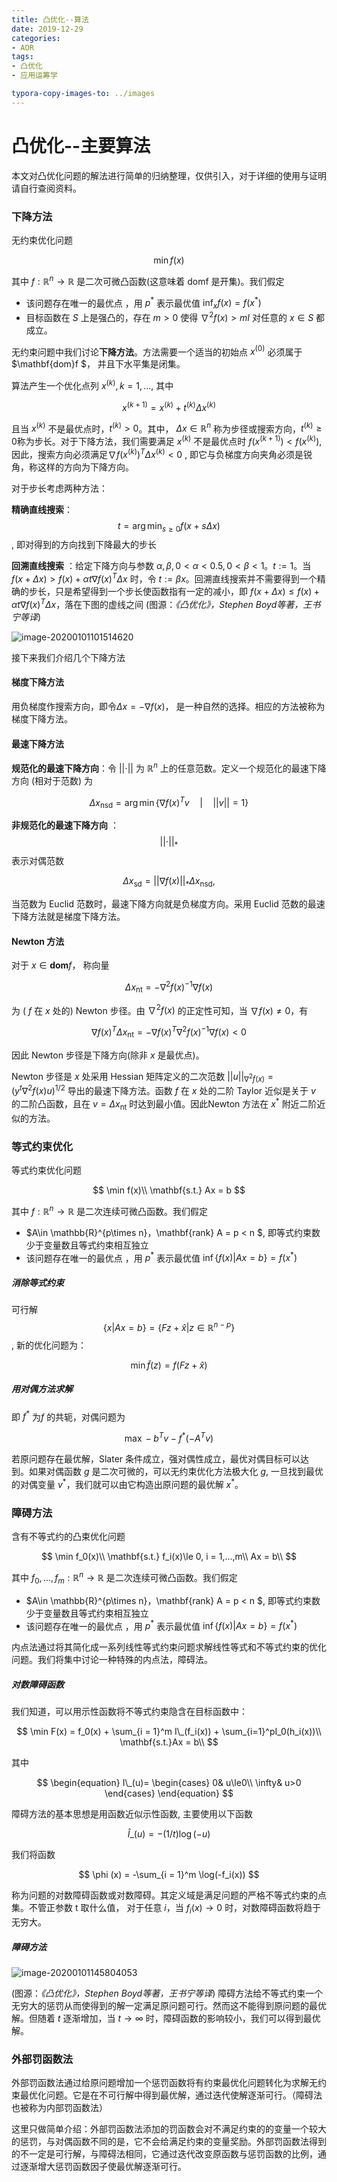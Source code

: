 ```yaml
---
title: 凸优化--算法
date: 2019-12-29
categories:
- AOR
tags:
- 凸优化
- 应用运筹学

typora-copy-images-to: ../images
---
```


<head>
    <script src="https://cdn.mathjax.org/mathjax/latest/MathJax.js?config=TeX-AMS-MML_HTMLorMML" type="text/javascript"></script>
    <script type="text/x-mathjax-config">
        MathJax.Hub.Config({
            tex2jax: {
            skipTags: ['script', 'noscript', 'style', 'textarea', 'pre'],
            inlineMath: [['$','$']]
            }
        });
    </script>
</head>



# 凸优化--主要算法

本文对凸优化问题的解法进行简单的归纳整理，仅供引入，对于详细的使用与证明请自行查阅资料。

### 下降方法

无约束优化问题

$$
\min f(x)
$$

其中 $f: \mathbb{R}^n → \mathbb{R}$ 是二次可微凸函数(这意味着 domf 是开集)。我们假定

+ 该问题存在唯一的最优点 ，用 $p^*$ 表示最优值 $\inf_x f(x) = f(x^*)$
+ 目标函数在 $S$ 上是强凸的，存在 $m>0$ 使得 $\nabla ^2 f(x) > mI$ 对任意的 $x\in S$ 都成立。

无约束问题中我们讨论**下降方法**。方法需要一个适当的初始点 $x^{(0)}$ 必须属于 $\mathbf{dom}f $， 并且下水平集是闭集。

算法产生一个优化点列  $x^{(k)},k = 1,...$, 其中

$$
x^{(k+1)} =  x^{(k)} + t^{(k)}\Delta x^{(k)}
$$

且当 $x^{(k)}$ 不是最优点时，$t^{(k)} >0$。其中， $\Delta x\in \mathbb{R}^n$ 称为步径或搜索方向，$t^{(k)} \ge0$称为步长。对于下降方法，我们需要满足 $x^{(k)}$ 不是最优点时 $f(x^{(k+1)})<f(x^{(k)})$, 因此，搜索方向必须满足$\nabla f(x^{(k)})^T\Delta x^{(k)}<0$ , 即它与负梯度方向夹角必须是锐角，称这样的方向为下降方向。

对于步长考虑两种方法：

**精确直线搜索**： $$t = \arg\min_{s\ge0} f(x+s\Delta x)$$, 即对得到的方向找到下降最大的步长

**回溯直线搜索** ：给定下降方向与参数 $\alpha,\beta, 0<\alpha < 0.5, 0<\beta<1$。$t := 1$。当 $f(x+\Delta x)>f(x) + \alpha t\nabla f(x)^T\Delta x$ 时，令 $t:=\beta x$。回溯直线搜索并不需要得到一个精确的步长，只是希望得到一个步长使函数指有一定的减小，即  $f(x+\Delta x)\le f(x) + \alpha t\nabla f(x)^T\Delta x$，落在下图的虚线之间 (图源：*《凸优化》，Stephen Boyd等著，王书宁等译*)

![image-20200101101514620](\images\image-20200101101514620.png)



接下来我们介绍几个下降方法

#### 梯度下降方法

用负梯度作搜索方向，即令$\Delta x = -\nabla f(x)$， 是一种自然的选择。相应的方法被称为梯度下降方法。

#### 最速下降方法

**规范化的最速下降方向**：令 $\vert\vert \cdot \vert\vert$ 为 $\mathbb{R}^n$ 上的任意范数。定义一个规范化的最速下降方向 (相对于范数) 为

$$
\Delta x_{\mathrm{nsd}} = \arg\min\{\nabla f(x)^Tv\quad\vert \quad\vert\vert v\vert\vert = 1\}
$$

**非规范化的最速下降方向** ：$$\vert\vert\cdot\vert\vert_* $$ 表示对偶范数

$$
\Delta x_{\mathrm{sd}} = \vert\vert\nabla f(x)\vert\vert_*\Delta x_{\mathrm{nsd}},
$$

当范数为 Euclid 范数时，最速下降方向就是负梯度方向。采用 Euclid 范数的最速下降方法就是梯度下降方法。

#### Newton 方法

对于 $x\in\mathbf{dom}f$， 称向量

$$
\Delta x_{\mathrm{nt}} = -\nabla^2f(x)^{-1}\nabla f(x)
$$

为 ( $f$ 在 $x$ 处的) Newton 步径。由 $\nabla ^2f(x)$ 的正定性可知，当 $\nabla f(x) \neq 0$，有

$$
\nabla f(x)^T\Delta x_{\mathrm{nt}} = -\nabla f(x)^T\nabla^2f(x)^{-1}\nabla f(x) < 0
$$

因此 Newton 步径是下降方向(除非 $x$ 是最优点)。

Newton 步径是 $x$ 处采用 Hessian 矩阵定义的二次范数 $\vert\vert u\vert\vert_{\nabla^2f(x)} = (y^t\nabla^2f(x)u)^{1/2}$  导出的最速下降方法。函数 $f$ 在 $x$ 处的二阶 Taylor 近似是关于 $v$ 的二阶凸函数，且在 $v = \Delta x_{\mathrm{nt}}$ 时达到最小值。因此Newton 方法在 $x^*$ 附近二阶近似的方法。

### 等式约束优化

等式约束优化问题

$$
\min f(x)\\
\mathbf{s.t.} Ax = b
$$

其中 $f: \mathbb{R}^n → \mathbb{R}$ 是二次连续可微凸函数。我们假定

+ $A\in \mathbb{R}^{p\times n}，\mathbf{rank} A = p < n $,  即等式约束数少于变量数且等式约束相互独立
+ 该问题存在唯一的最优点 ，用 $p^*$ 表示最优值 $\inf\{f(x)\vert Ax = b\}  = f(x^*)$

##### 消除等式约束

可行解 $$ \{x\vert Ax = b\} = \{Fz+\hat{x}\vert z \in \mathbb{R}^{n-p}\}$$, 新的优化问题为：

$$
\min \tilde{f}(z) = f(Fz+\hat{x})
$$

##### 用对偶方法求解

即 $f^*$ 为$f$ 的共轭，对偶问题为

$$
\max -b^Tv-f^*(-A^Tv)
$$

若原问题存在最优解，Slater 条件成立，强对偶性成立，最优对偶目标可以达到。如果对偶函数 $g$ 是二次可微的，可以无约束优化方法极大化 $g$, 一旦找到最优的对偶变量 $v^*$，我们就可以由它构造出原问题的最优解 $x^*$。 



### 障碍方法

含有不等式约的凸束优化问题

$$
\min f_0(x)\\
\mathbf{s.t.} f_i(x)\le 0, i = 1,...,m\\
Ax = b\\
$$

其中 $f_0,...,f_m: \mathbb{R}^n → \mathbb{R}$ 是二次连续可微凸函数。我们假定

+ $A\in \mathbb{R}^{p\times n}，\mathbf{rank} A = p < n $,  即等式约束数少于变量数且等式约束相互独立
+ 该问题存在唯一的最优点 ，用 $p^*$ 表示最优值 $\inf\{f(x)\vert Ax = b\}  = f(x^*)$

内点法通过将其简化成一系列线性等式约束问题求解线性等式和不等式约束的优化问题。我们将集中讨论一种特殊的内点法，障碍法。

##### 对数障碍函数

我们知道，可以用示性函数将不等式约束隐含在目标函数中：

$$
\min F(x) = f_0(x) + \sum_{i = 1}^m I\_(f_i(x)) + \sum_{i=1}^pI_0(h_i(x))\\
\mathbf{s.t.}Ax = b\\
$$

其中

$$
\begin{equation}
I\_(u)=
\begin{cases}
0& u\le0\\
\infty& u>0
\end{cases}
\end{equation}
$$

 障碍方法的基本思想是用函数近似示性函数, 主要使用以下函数

$$
\hat{I}\_(u) = -(1/t)\log(-u)
$$

我们将函数

$$
\phi (x) = -\sum_{i = 1}^m \log(-f_i(x))
$$

称为问题的对数障碍函数或对数障碍。其定义域是满足问题的严格不等式约束的点集。不管正参数 t 取什么值， 对于任意 $i$，当 $f_i(x) → 0$ 时，对数障碍函数将趋于无穷大。 

##### 障碍方法

![image-20200101145804053](\images\image-20200101145804053.png)

 (图源：*《凸优化》，Stephen Boyd等著，王书宁等译*) 障碍方法给不等式约束一个无穷大的惩罚从而使得到的解一定满足原问题可行。然而这不能得到原问题的最优解。但随着 $t$ 逐渐增加，当 $t  → \infty$ 时，障碍函数的影响较小，我们可以得到最优解。

### 外部罚函数法

外部罚函数法通过给原问题增加一个惩罚函数将有约束最优化问题转化为求解无约束最优化问题。它是在不可行解中得到最优解，通过迭代使解逐渐可行。（障碍法也被称为内部罚函数法）

这里只做简单介绍：外部罚函数法添加的罚函数会对不满足约束的的变量一个较大的惩罚，与对偶函数不同的是，它不会给满足约束的变量奖励。外部罚函数法得到的不一定是可行解，与障碍法相同，它通过迭代改变原函数与惩罚函数的比例，通过逐渐增大惩罚函数因子使最优解逐渐可行。











